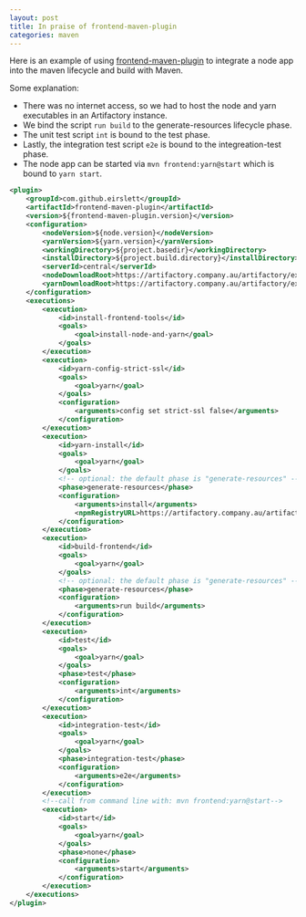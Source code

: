 ```yaml
---
layout: post
title: In praise of frontend-maven-plugin
categories: maven
---
```


Here is an example of using [frontend-maven-plugin](https://github.com/eirslett/frontend-maven-plugin) to integrate a node app into the maven lifecycle and build with Maven.

Some explanation:
* There was no internet access, so we had to host the node and yarn executables in an Artifactory instance.
* We bind the script `run build` to the generate-resources lifecycle phase.
* The unit test script `int` is bound to the test phase.
* Lastly, the integration test script `e2e` is bound to the integreation-test phase.
* The node app can be started via `mvn frontend:yarn@start` which is bound to `yarn start`.

```xml
<plugin>
    <groupId>com.github.eirslett</groupId>
    <artifactId>frontend-maven-plugin</artifactId>
    <version>${frontend-maven-plugin.version}</version>
    <configuration>
        <nodeVersion>${node.version}</nodeVersion>
        <yarnVersion>${yarn.version}</yarnVersion>
        <workingDirectory>${project.basedir}</workingDirectory>
        <installDirectory>${project.build.directory}</installDirectory>
        <serverId>central</serverId>
        <nodeDownloadRoot>https://artifactory.company.au/artifactory/ext-releases-local/node/</nodeDownloadRoot>
        <yarnDownloadRoot>https://artifactory.company.au/artifactory/ext-releases-local/yarn/</yarnDownloadRoot>
    </configuration>
    <executions>
        <execution>
            <id>install-frontend-tools</id>
            <goals>
                <goal>install-node-and-yarn</goal>
            </goals>
        </execution>
        <execution>
            <id>yarn-config-strict-ssl</id>
            <goals>
                <goal>yarn</goal>
            </goals>
            <configuration>
                <arguments>config set strict-ssl false</arguments>
            </configuration>
        </execution>
        <execution>
            <id>yarn-install</id>
            <goals>
                <goal>yarn</goal>
            </goals>
            <!-- optional: the default phase is "generate-resources" -->
            <phase>generate-resources</phase>
            <configuration>
                <arguments>install</arguments>
                <npmRegistryURL>https://artifactory.company.au/artifactory/api/npm/npm-remote/</npmRegistryURL>
            </configuration>
        </execution>
        <execution>
            <id>build-frontend</id>
            <goals>
                <goal>yarn</goal>
            </goals>
            <!-- optional: the default phase is "generate-resources" -->
            <phase>generate-resources</phase>
            <configuration>
                <arguments>run build</arguments>
            </configuration>
        </execution>
        <execution>
            <id>test</id>
            <goals>
                <goal>yarn</goal>
            </goals>
            <phase>test</phase>
            <configuration>
                <arguments>int</arguments>
            </configuration>
        </execution>
        <execution>
            <id>integration-test</id>
            <goals>
                <goal>yarn</goal>
            </goals>
            <phase>integration-test</phase>
            <configuration>
                <arguments>e2e</arguments>
            </configuration>
        </execution>
        <!--call from command line with: mvn frontend:yarn@start-->
        <execution>
            <id>start</id>
            <goals>
                <goal>yarn</goal>
            </goals>
            <phase>none</phase>
            <configuration>
                <arguments>start</arguments>
            </configuration>
        </execution>
    </executions>
</plugin>

```
